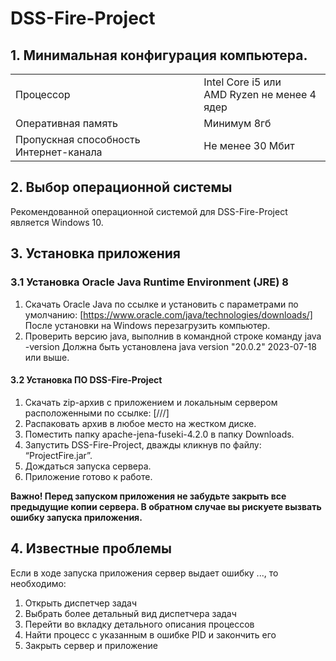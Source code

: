# DSS-Fire-Project
## 1. Минимальная конфигурация компьютера.
|  |  |
| ------------- | ------------- |
| Процессор  | Intel Core i5 или <br> AMD Ryzen не менее 4 ядер  |
| Оперативная память  | Минимум 8гб  |
| Пропускная способность Интернет-канала | Не менее 30 Мбит  |
## 2. Выбор операционной системы
Рекомендованной операционной системой для DSS-Fire-Project является Windows 10.
## 3. Установка приложения
### 3.1 Установка Oracle Java Runtime Environment (JRE) 8
1. Скачать Oracle Java по ссылке и установить с параметрами по умолчанию:
[https://www.oracle.com/java/technologies/downloads/]
После установки на Windows перезагрузить компьютер.
3. Проверить версию java, выполнив в командной строке команду
java -version
Должна быть установлена java version "20.0.2" 2023-07-18 или выше.
#### 3.2 Установка ПО DSS-Fire-Project
1. Скачать zip-архив с приложением и локальным сервером расположенными по ссылке: 
[///]
2. Распаковать архив в любое место на жестком диске.
3. Поместить папку apache-jena-fuseki-4.2.0 в папку Downloads.
4. Запустить DSS-Fire-Project, дважды кликнув по файлу: “ProjectFire.jar”.
5. Дождаться запуска сервера.
6. Приложение готово к работе.

**Важно! Перед запуском приложения не забудьте закрыть все предыдущие копии сервера. 
В обратном случае вы рискуете вызвать ошибку запуска приложения.** 
## 4. Известные проблемы
Если в ходе запуска приложения сервер выдает ошибку ..., то необходимо:
1. Открыть диспетчер задач
2. Выбрать более детальный вид диспетчера задач
3. Перейти во вкладку детального описания процессов
4. Найти процесс с указанным в ошибке PID и закончить его
5. Закрыть сервер и приложение

